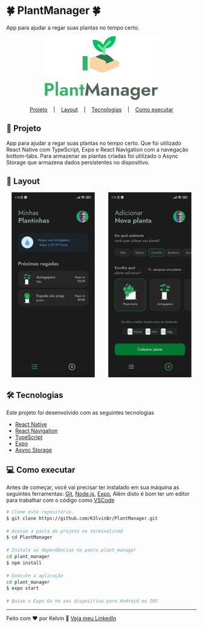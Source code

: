 # :four_leaf_clover: PlantManager :four_leaf_clover:

App para ajudar a regar suas plantas no tempo certo.

<div align="center">
  <img width="300px" src="plant_manager/src/assets/logo.png" />
</div>

<p align="center">
  <a href="#page_facing_up-projeto">Projeto</a> &nbsp;&nbsp;&nbsp;|&nbsp;&nbsp;&nbsp;
  <a href="#art-layout">Layout</a> &nbsp;&nbsp;&nbsp;|&nbsp;&nbsp;&nbsp;
  <a href="#hammer_and_wrench-tecnologias">Tecnologias</a> &nbsp;&nbsp;&nbsp;|&nbsp;&nbsp;&nbsp;
  <a href="#computer-como-executar">Como executar</a>
</p>

## :page_facing_up: Projeto
App para ajudar a regar suas plantas no tempo certo. Que foi utilizado React Native com TypeScript, Expo e React Navigation com a navegação bottom-tabs. Para armazenar as plantas criadas foi utilizado o Async Storage que armazena dados persistentes no dispositivo.

## :art: Layout
<div align="center">
  <img height="490" src="plant_manager/src/assets/to_Readme/plant_home.jpg" />
  &nbsp;&nbsp;&nbsp; &nbsp;&nbsp;&nbsp;
  <img height="490" src="plant_manager/src/assets/to_Readme/plant_add.jpg" />
</div>

## :hammer_and_wrench: Tecnologias
Este projeto foi desenvolvido com as seguintes tecnologias

- [React Native](https://reactnative.dev)
- [React Navigation](https://reactnavigation.org)
- [TypeScript](https://www.typescriptlang.org)
- [Expo](https://expo.dev)
- [Async Storage](https://react-native-async-storage.github.io/async-storage/)

## :computer: Como executar
Antes de começar, você vai precisar ter instalado em sua máquina as seguintes ferramentas:
[Git](https://git-scm.com), [Node.js](https://nodejs.org/en/), [Expo](https://expo.dev), Além disto é bom ter um editor para trabalhar com o código como [VSCode](https://code.visualstudio.com/)

```bash
# Clone este repositório.
$ git clone https://github.com/K3lvinBr/PlantManager.git

# Acesse a pasta do projeto no terminal/cmd
$ cd PlantManager

# Instale as dependências na pasta plant_manager
cd plant_manager
$ npm install

# Execute a aplicação
cd plant_manager
$ expo start

# Baixe o Expo Go no seu dispositivo para Android ou IOS
```

---
Feito com ❤️ por Kelvin 👋 [Veja meu LinkedIn](https://www.linkedin.com/in/kelvin-sales-54306321a/)
